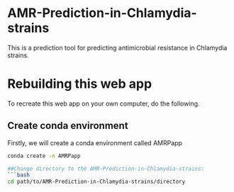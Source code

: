# AMR-Prediction-in-Chlamydia-strains
This is a prediction tool for predicting antimicrobial resistance in Chlamydia strains.

# Rebuilding this web app
To recreate this web app on your own computer, do the following.
## Create conda environment
Firstly, we will create a conda environment called AMRPapp
```bash
conda create -n AMRPapp

##Change directory to the AMR-Prediction-in-Chlamydia-strains:
```bash
cd path/to/AMR-Prediction-in-Chlamydia-strains/directory


